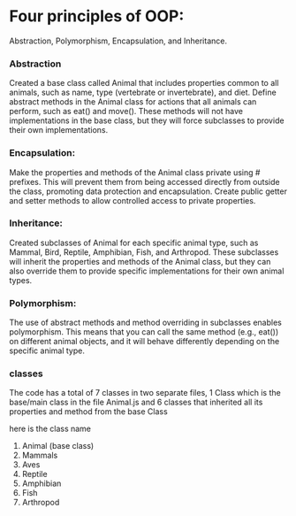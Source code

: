 # Four principles of OOP: 

Abstraction, Polymorphism, Encapsulation, and Inheritance.


### Abstraction 
Created a base class called Animal that includes properties common to all animals, such as name, type (vertebrate or invertebrate), and diet.
Define abstract methods in the Animal class for actions that all animals can perform, 
such as eat() and move(). These methods will not have implementations in the base class, but they will force subclasses to provide their own implementations.

### Encapsulation:

Make the properties and methods of the Animal class private using # prefixes. This will prevent them from being accessed directly from outside the class, promoting data protection and encapsulation.
Create public getter and setter methods to allow controlled access to private properties.

### Inheritance:

Created subclasses of Animal for each specific animal type, such as Mammal, Bird, Reptile, Amphibian, Fish, and Arthropod.
These subclasses will inherit the properties and methods of the Animal class, but they can also override them to provide specific implementations for their own animal types. 

### Polymorphism:

The use of abstract methods and method overriding in subclasses enables polymorphism. This means that you can call the same method (e.g., eat()) on different animal objects, and it will behave differently depending on the specific animal type.

### classes

The code has a total of 7 classes in two separate files, 1 Class which is the base/main class in the file Animal.js and 6 classes that inherited all its properties and method from the base Class 

here is the class name 

1. Animal (base class)
2. Mammals
3. Aves
4. Reptile
5. Amphibian
6. Fish
7. Arthropod


